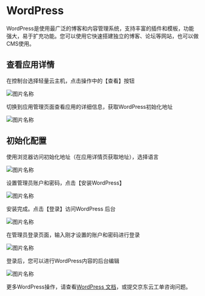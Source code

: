 # WordPress

WordPress是使用最广泛的博客和内容管理系统，支持丰富的插件和模板，功能强大，易于扩充功能。您可以使用它快速搭建独立的博客、论坛等网站，也可以做CMS使用。


## 查看应用详情


在控制台选择轻量云主机，点击操作中的【查看】按钮


![图片名称](https://img1.jcloudcs.com/image/docs/1.png)


切换到应用管理页面查看应用的详细信息，获取WordPress初始化地址

![图片名称](https://img1.jcloudcs.com/image/docs/2.png)


## 初始化配置

使用浏览器访问初始化地址（在应用详情页获取地址），选择语言


![图片名称](https://img1.jcloudcs.com/image/docs/3.png)


设置管理员账户和密码，点击【安装WordPress】


![图片名称](https://img1.jcloudcs.com/image/docs/4.png)


安装完成。点击【登录】访问WordPress 后台


![图片名称](https://img1.jcloudcs.com/image/docs/5.png)


在管理员登录页面，输入刚才设置的账户和密码进行登录

![图片名称](https://img1.jcloudcs.com/image/docs/6.png)


登录后，您可以进行WordPress内容的后台编辑

![图片名称](https://img1.jcloudcs.com/image/docs/7.png)


更多WordPress操作，请查看[WordPress 文档](https://wordpress.org/support)，或提交京东云工单咨询问题。




